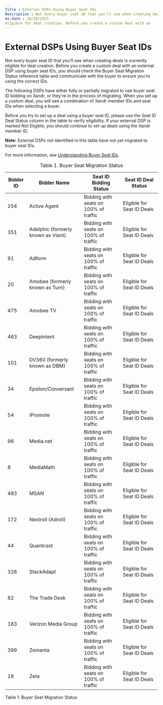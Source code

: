 ```yaml
---
Title : External DSPs Using Buyer Seat IDs
Description : Not every buyer seat ID that you'll see when creating deals is currently
ms.date : 10/28/2023
eligible for deal creation. Before you create a custom deal with an
---
```



# External DSPs Using Buyer Seat IDs



Not every buyer seat ID that you'll see when creating deals is currently
eligible for deal creation. Before you create a custom deal with an
external DSP using buyer seat IDs, you should check the Buyer Seat
Migration Status reference table and communicate with the buyer to
ensure you're using the correct IDs.



The following DSPs have either fully or partially migrated to use buyer
seat ID bidding on Xandr, or they're in the
process of migrating. When you set up a custom deal, you will see a
combination of Xandr member IDs and seat IDs
when selecting a buyer.



Before you try to set up a deal using a buyer seat ID, please use the
Seat ID Deal Status column in the table to verify eligibility. If your
external DSP is marked Not Eligible, you should continue to set up deals
using the Xandr member ID.



<b>Note:</b> External DSPs not identified in
this table have not yet migrated to buyer seat IDs.





For more information, see
<a href="understanding-buyer-seat-ids.md" class="xref"
title="Buyer Seat IDs allow external DSPs to use proprietary buyer IDs for the buyers they manage, rather than using a Xandr member ID. If a DSP has implemented this feature, you can choose between member and seat IDs when creating a deal and reporting on buyers.">Understanding
Buyer Seat IDs</a>.







<table id="buyer-seat-migration-status__table_sbc_pfz_jgb"
class="table frame-all">
<caption><span class="table--title-label">Table 1. <span
class="title">Buyer Seat Migration Status</caption>
<colgroup>
<col style="width: 14%" />
<col style="width: 35%" />
<col style="width: 25%" />
<col style="width: 24%" />
</colgroup>
<thead class="thead">
<tr class="header row">
<th id="buyer-seat-migration-status__table_sbc_pfz_jgb__entry__1"
class="entry">Bidder ID</th>
<th id="buyer-seat-migration-status__table_sbc_pfz_jgb__entry__2"
class="entry">Bidder Name</th>
<th id="buyer-seat-migration-status__table_sbc_pfz_jgb__entry__3"
class="entry">Seat ID Bidding Status</th>
<th id="buyer-seat-migration-status__table_sbc_pfz_jgb__entry__4"
class="entry">Seat ID Deal Status</th>
</tr>
</thead>
<tbody class="tbody">
<tr class="odd row">
<td class="entry align-left"
headers="buyer-seat-migration-status__table_sbc_pfz_jgb__entry__1">254</td>
<td class="entry"
headers="buyer-seat-migration-status__table_sbc_pfz_jgb__entry__2">Active
Agent</td>
<td class="entry"
headers="buyer-seat-migration-status__table_sbc_pfz_jgb__entry__3">Bidding
with seats on 100% of traffic</td>
<td class="entry"
headers="buyer-seat-migration-status__table_sbc_pfz_jgb__entry__4">Eligible
for Seat ID Deals</td>
</tr>
<tr class="even row">
<td class="entry align-left"
headers="buyer-seat-migration-status__table_sbc_pfz_jgb__entry__1">351</td>
<td class="entry"
headers="buyer-seat-migration-status__table_sbc_pfz_jgb__entry__2">Adelphic
(formerly known as Viant)</td>
<td class="entry"
headers="buyer-seat-migration-status__table_sbc_pfz_jgb__entry__3">Bidding
with seats on 100% of traffic</td>
<td class="entry"
headers="buyer-seat-migration-status__table_sbc_pfz_jgb__entry__4">Eligible
for Seat ID Deals</td>
</tr>
<tr class="odd row">
<td class="entry align-left"
headers="buyer-seat-migration-status__table_sbc_pfz_jgb__entry__1">91</td>
<td class="entry"
headers="buyer-seat-migration-status__table_sbc_pfz_jgb__entry__2">Adform</td>
<td class="entry"
headers="buyer-seat-migration-status__table_sbc_pfz_jgb__entry__3">Bidding
with seats on 100% of traffic</td>
<td class="entry"
headers="buyer-seat-migration-status__table_sbc_pfz_jgb__entry__4">Eligible
for Seat ID Deals</td>
</tr>
<tr class="even row">
<td class="entry align-left"
headers="buyer-seat-migration-status__table_sbc_pfz_jgb__entry__1">20</td>
<td class="entry"
headers="buyer-seat-migration-status__table_sbc_pfz_jgb__entry__2">Amobee
(formerly known as Turn)</td>
<td class="entry"
headers="buyer-seat-migration-status__table_sbc_pfz_jgb__entry__3">Bidding
with seats on 100% of traffic</td>
<td class="entry"
headers="buyer-seat-migration-status__table_sbc_pfz_jgb__entry__4">Eligible
for Seat ID Deals</td>
</tr>
<tr class="odd row">
<td class="entry align-left"
headers="buyer-seat-migration-status__table_sbc_pfz_jgb__entry__1">475</td>
<td class="entry"
headers="buyer-seat-migration-status__table_sbc_pfz_jgb__entry__2">Amobee
TV</td>
<td class="entry"
headers="buyer-seat-migration-status__table_sbc_pfz_jgb__entry__3">Bidding
with seats on 100% of traffic</td>
<td class="entry"
headers="buyer-seat-migration-status__table_sbc_pfz_jgb__entry__4">Eligible
for Seat ID Deals</td>
</tr>
<tr class="even row">
<td class="entry align-left"
headers="buyer-seat-migration-status__table_sbc_pfz_jgb__entry__1">463</td>
<td class="entry"
headers="buyer-seat-migration-status__table_sbc_pfz_jgb__entry__2">Deepintent</td>
<td class="entry"
headers="buyer-seat-migration-status__table_sbc_pfz_jgb__entry__3">Bidding
with seats on 100% of traffic</td>
<td class="entry"
headers="buyer-seat-migration-status__table_sbc_pfz_jgb__entry__4">Eligible
for Seat ID Deals</td>
</tr>
<tr class="odd row">
<td class="entry align-left"
headers="buyer-seat-migration-status__table_sbc_pfz_jgb__entry__1">101</td>
<td class="entry"
headers="buyer-seat-migration-status__table_sbc_pfz_jgb__entry__2">DV360
(formerly known as DBM)</td>
<td class="entry"
headers="buyer-seat-migration-status__table_sbc_pfz_jgb__entry__3">Bidding
with seats on 100% of traffic</td>
<td class="entry"
headers="buyer-seat-migration-status__table_sbc_pfz_jgb__entry__4">Eligible
for Seat ID Deals</td>
</tr>
<tr class="even row">
<td class="entry align-left"
headers="buyer-seat-migration-status__table_sbc_pfz_jgb__entry__1">34</td>
<td class="entry"
headers="buyer-seat-migration-status__table_sbc_pfz_jgb__entry__2">Epsilon/Conversant</td>
<td class="entry"
headers="buyer-seat-migration-status__table_sbc_pfz_jgb__entry__3">Bidding
with seats on 100% of traffic</td>
<td class="entry"
headers="buyer-seat-migration-status__table_sbc_pfz_jgb__entry__4">Eligible
for Seat ID Deals</td>
</tr>
<tr class="odd row">
<td class="entry align-left"
headers="buyer-seat-migration-status__table_sbc_pfz_jgb__entry__1">54</td>
<td class="entry"
headers="buyer-seat-migration-status__table_sbc_pfz_jgb__entry__2">iPromote</td>
<td class="entry"
headers="buyer-seat-migration-status__table_sbc_pfz_jgb__entry__3">Bidding
with seats on 100% of traffic</td>
<td class="entry"
headers="buyer-seat-migration-status__table_sbc_pfz_jgb__entry__4">Eligible
for Seat ID Deals</td>
</tr>
<tr class="even row">
<td class="entry align-left"
headers="buyer-seat-migration-status__table_sbc_pfz_jgb__entry__1">96</td>
<td class="entry"
headers="buyer-seat-migration-status__table_sbc_pfz_jgb__entry__2">Media.net</td>
<td class="entry"
headers="buyer-seat-migration-status__table_sbc_pfz_jgb__entry__3">Bidding
with seats on 100% of traffic</td>
<td class="entry"
headers="buyer-seat-migration-status__table_sbc_pfz_jgb__entry__4">Eligible
for Seat ID Deals</td>
</tr>
<tr class="odd row">
<td class="entry align-left"
headers="buyer-seat-migration-status__table_sbc_pfz_jgb__entry__1">8</td>
<td class="entry"
headers="buyer-seat-migration-status__table_sbc_pfz_jgb__entry__2">MediaMath</td>
<td class="entry"
headers="buyer-seat-migration-status__table_sbc_pfz_jgb__entry__3">Bidding
with seats on 100% of traffic</td>
<td class="entry"
headers="buyer-seat-migration-status__table_sbc_pfz_jgb__entry__4">Eligible
for Seat ID Deals</td>
</tr>
<tr class="even row">
<td class="entry align-left"
headers="buyer-seat-migration-status__table_sbc_pfz_jgb__entry__1">483</td>
<td class="entry"
headers="buyer-seat-migration-status__table_sbc_pfz_jgb__entry__2">MSAN</td>
<td class="entry"
headers="buyer-seat-migration-status__table_sbc_pfz_jgb__entry__3">Bidding
with seats on 100% of traffic</td>
<td class="entry"
headers="buyer-seat-migration-status__table_sbc_pfz_jgb__entry__4">Eligible
for Seat ID Deals</td>
</tr>
<tr class="odd row">
<td class="entry align-left"
headers="buyer-seat-migration-status__table_sbc_pfz_jgb__entry__1">172</td>
<td class="entry"
headers="buyer-seat-migration-status__table_sbc_pfz_jgb__entry__2">Nextroll
(Adroll)</td>
<td class="entry"
headers="buyer-seat-migration-status__table_sbc_pfz_jgb__entry__3">Bidding
with seats on 100% of traffic</td>
<td class="entry"
headers="buyer-seat-migration-status__table_sbc_pfz_jgb__entry__4">Eligible
for Seat ID Deals</td>
</tr>
<tr class="even row">
<td class="entry align-left"
headers="buyer-seat-migration-status__table_sbc_pfz_jgb__entry__1">44</td>
<td class="entry"
headers="buyer-seat-migration-status__table_sbc_pfz_jgb__entry__2">Quantcast</td>
<td class="entry"
headers="buyer-seat-migration-status__table_sbc_pfz_jgb__entry__3">Bidding
with seats on 100% of traffic</td>
<td class="entry"
headers="buyer-seat-migration-status__table_sbc_pfz_jgb__entry__4">Eligible
for Seat ID Deals</td>
</tr>
<tr class="odd row">
<td class="entry align-left"
headers="buyer-seat-migration-status__table_sbc_pfz_jgb__entry__1">328</td>
<td class="entry"
headers="buyer-seat-migration-status__table_sbc_pfz_jgb__entry__2">StackAdapt</td>
<td class="entry"
headers="buyer-seat-migration-status__table_sbc_pfz_jgb__entry__3">Bidding
with seats on 100% of traffic</td>
<td class="entry"
headers="buyer-seat-migration-status__table_sbc_pfz_jgb__entry__4">Eligible
for Seat ID Deals</td>
</tr>
<tr class="even row">
<td class="entry align-left"
headers="buyer-seat-migration-status__table_sbc_pfz_jgb__entry__1">82</td>
<td class="entry"
headers="buyer-seat-migration-status__table_sbc_pfz_jgb__entry__2">The
Trade Desk</td>
<td class="entry"
headers="buyer-seat-migration-status__table_sbc_pfz_jgb__entry__3">Bidding
with seats on 100% of traffic</td>
<td class="entry"
headers="buyer-seat-migration-status__table_sbc_pfz_jgb__entry__4">Eligible
for Seat ID Deals</td>
</tr>
<tr class="odd row">
<td class="entry align-left"
headers="buyer-seat-migration-status__table_sbc_pfz_jgb__entry__1">183</td>
<td class="entry"
headers="buyer-seat-migration-status__table_sbc_pfz_jgb__entry__2">Verizon
Media Group</td>
<td class="entry"
headers="buyer-seat-migration-status__table_sbc_pfz_jgb__entry__3">Bidding
with seats on 100% of traffic</td>
<td class="entry"
headers="buyer-seat-migration-status__table_sbc_pfz_jgb__entry__4">Eligible
for Seat ID Deals</td>
</tr>
<tr class="even row">
<td class="entry align-left"
headers="buyer-seat-migration-status__table_sbc_pfz_jgb__entry__1">399</td>
<td class="entry"
headers="buyer-seat-migration-status__table_sbc_pfz_jgb__entry__2">Zemanta</td>
<td class="entry"
headers="buyer-seat-migration-status__table_sbc_pfz_jgb__entry__3">Bidding
with seats on 100% of traffic</td>
<td class="entry"
headers="buyer-seat-migration-status__table_sbc_pfz_jgb__entry__4">Eligible
for Seat ID Deals</td>
</tr>
<tr class="odd row">
<td class="entry align-left"
headers="buyer-seat-migration-status__table_sbc_pfz_jgb__entry__1">18</td>
<td class="entry"
headers="buyer-seat-migration-status__table_sbc_pfz_jgb__entry__2">Zeta</td>
<td class="entry"
headers="buyer-seat-migration-status__table_sbc_pfz_jgb__entry__3">Bidding
with seats on 100% of traffic</td>
<td class="entry"
headers="buyer-seat-migration-status__table_sbc_pfz_jgb__entry__4">Eligible
for Seat ID Deals</td>
</tr>
</tbody>
</table>

<span class="table--title-label">Table 1.
<span class="title">Buyer Seat Migration Status









